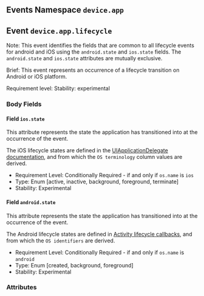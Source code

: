 ## Events Namespace `device.app`


## Event `device.app.lifecycle`

Note: This event identifies the fields that are common to all lifecycle events for android and iOS using the `android.state` and `ios.state` fields. The `android.state` and `ios.state` attributes are mutually exclusive.

Brief: This event represents an occurrence of a lifecycle transition on Android or iOS platform.

Requirement level: 
Stability: experimental

### Body Fields

#### Field `ios.state`

This attribute represents the state the application has transitioned into at the occurrence of the event.

The iOS lifecycle states are defined in the [UIApplicationDelegate documentation](https://developer.apple.com/documentation/uikit/uiapplicationdelegate#1656902), and from which the `OS terminology` column values are derived.

- Requirement Level: Conditionally Required - if and only if `os.name` is `ios`
- Type: Enum [active, inactive, background, foreground, terminate]
- Stability: Experimental

#### Field `android.state`

This attribute represents the state the application has transitioned into at the occurrence of the event.

The Android lifecycle states are defined in [Activity lifecycle callbacks](https://developer.android.com/guide/components/activities/activity-lifecycle#lc), and from which the `OS identifiers` are derived.

- Requirement Level: Conditionally Required - if and only if `os.name` is `android`
- Type: Enum [created, background, foreground]
- Stability: Experimental

### Attributes


  